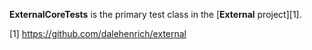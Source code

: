 **ExternalCoreTests** is the primary test class in the [**External** project][1].

[1] https://github.com/dalehenrich/external